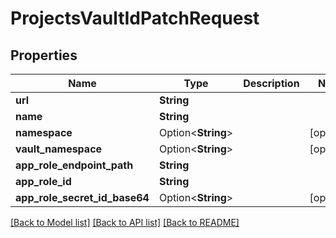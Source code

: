 # ProjectsVaultIdPatchRequest

## Properties

Name | Type | Description | Notes
------------ | ------------- | ------------- | -------------
**url** | **String** |  | 
**name** | **String** |  | 
**namespace** | Option<**String**> |  | [optional]
**vault_namespace** | Option<**String**> |  | [optional]
**app_role_endpoint_path** | **String** |  | 
**app_role_id** | **String** |  | 
**app_role_secret_id_base64** | Option<**String**> |  | [optional]

[[Back to Model list]](../README.md#documentation-for-models) [[Back to API list]](../README.md#documentation-for-api-endpoints) [[Back to README]](../README.md)


